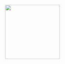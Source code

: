<p align="center">
    <a href="https://github.com/paudeldipesh">
        <img height="180em" src="https://github-readme-stats-eight-theta.vercel.app/api/top-langs/?username=paudeldipesh&layout=compact&langs_count=8&theme=buefy" />
    </a>
</p>